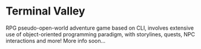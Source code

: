 # Terminal Valley
RPG pseudo-open-world adventure game based on CLI, involves extensive use of object-oriented programming paradigm, with storylines, quests, NPC interactions and more!
More info soon...